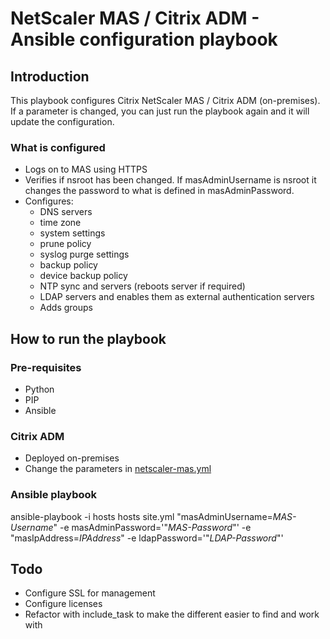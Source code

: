# NetScaler MAS / Citrix ADM - Ansible configuration playbook
## Introduction
This playbook configures Citrix NetScaler MAS / Citrix ADM (on-premises). If a parameter is changed, you can just run the playbook again and it will update the configuration.

### What is configured
- Logs on to MAS using HTTPS
- Verifies if nsroot has been changed. If masAdminUsername is nsroot it changes the password to what is defined in masAdminPassword.
- Configures:
  - DNS servers
  - time zone
  - system settings
  - prune policy
  - syslog purge settings
  - backup policy
  - device backup policy
  - NTP sync and servers (reboots server if required)
  - LDAP servers and enables them as external authentication servers
  - Adds groups

## How to run the playbook
### Pre-requisites
- Python
- PIP
- Ansible

### Citrix ADM
- Deployed on-premises
- Change the parameters in [netscaler-mas.yml](group_vars/netscaler-mas.yml)

### Ansible playbook
ansible-playbook -i hosts hosts site.yml "masAdminUsername=*MAS-Username*" -e masAdminPassword='"*MAS-Password*"' -e "masIpAddress=*IPAddress*" -e ldapPassword='"*LDAP-Password*"'

## Todo
- Configure SSL for management
- Configure licenses
- Refactor with include_task to make the different easier to find and work with
